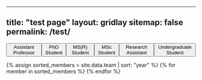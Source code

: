 <!-- ---
title: "test page"
layout: gridlay
sitemap: false
permalink: /test/
---



# Group Members

<ul style="display: flex;list-style-type: none; padding:">
  <li><button>Assistant Professor</button></li>
  <li><button>Phd Student</button></li>
  <li><button>MS(R) Student</button></li>
  <li><button>MSc Student</button></li>
  <li><button>Research Assistant</button></li>
  <li><button>Undergraduate Student</button></li>
</ul>

{% assign ap_members = '' | split: '' %}
{% assign us_members = '' | split: '' %}
{% assign msr_members = '' | split: '' %}
{% assign phd_members = '' | split: '' %}
{% assign ra_members = '' | split: '' %}
{% assign int_members = '' | split: '' %}
{% assign oth_members = '' | split: '' %}

{% assign sorted_members = site.data.team | sort: "year" %}

{% for member in sorted_members %}
{% if member.position == 'Assistant Professor' %}
{% assign ap_members = ap_members | push: member %}
{% elsif member.position == 'Undergraduate student' %}
{% assign us_members = us_members | push: member %}
{% elsif member.position == 'MS(R) student' %}
{% assign msr_members = msr_members | push: member %}
{% elsif member.position == 'PhD student' %}
{% assign phd_members = phd_members | push: member %}
{% elsif member.position == 'Research Assistant' %}
{% assign ra_members = ra_members | push: member %}
{% elsif member.position == 'Intern' %}
{% assign int_members = int_members | push: member %}
{% else %}
{% assign oth_members = oth_members | push: member %}
{% endif %}
{% endfor %}

{% assign sorted_members = '' | split: '' | concat: ap_members | concat: phd_members | concat: msr_members | concat: ra_members | concat: us_members | concat: int_members | concat: oth_members %}


{% assign number_printed = 0 %}
{% for member in sorted_members %}
{% if member.display == 1 and member.alumni == 0 %}

{% assign even_odd = number_printed | modulo: 2 %}

{% if even_odd == 0 %}
<div class="row">
{% endif %}

<div class="col-sm-6 clearfix">
  <img src="{{ member.image }}" class="img-responsive" width="35%" style="float: left" />
  <h4>{{ member.name }}</h4>
  <i>{{ member.position }}, {{ member.affiliation }} <br>email: {{ member.email }}</i>
  <ul style="overflow: hidden">

  {% if member.bio1 != "" %}
    <li> {{ member.bio1 }} </li>
  {% endif %}
  {% if member.bio2 != "" %}
    <li> {{ member.bio2 }} </li>
  {% endif %}
  {% if member.bio3 != "" %}
    <li> {{ member.bio3 }} </li>
  {% endif %}
  {% if member.bio4 != "" %}
    <li> {{ member.bio4 }} </li>
  {% endif %}

  </ul>
</div>

{% assign number_printed = number_printed | plus: 1 %}

{% if even_odd == 1 %}
</div>
{% endif %}
{% endif %}
{% endfor %}

{% assign even_odd = number_printed | modulo: 2 %}
{% if even_odd == 1 %}
</div>
{% endif %}

## Alumni

{% for member in sorted_members %}
{% if member.display == 1 and member.alumni == 1 %}

<div class="col-sm-12 clearfix">
  <img src="{{ member.image }}" class="img-thumbnail" width="100px" style="float: left" />
  <h4>{{ member.name }}</h4>
  <i>{{ member.position }}, {{ member.affiliation }} ({{ member.year }}) <br>email: {{ member.email }}</i>
  <h5>{{ member.alumni_current }}</h5>
</div>


{% endif %}
{% endfor %}

<script>
  console.log('Hello World')

</script> -->

---
title: "test page"
layout: gridlay
sitemap: false
permalink: /test/
---

<!-- Group Members Filter -->
<ul id="filter-options" style="display: flex; list-style-type: none; padding: 0;">
  <li><button class="filter-button" data-position="Assistant Professor">Assistant Professor</button></li>
  <li><button class="filter-button" data-position="PhD student">PhD Student</button></li>
  <li><button class="filter-button" data-position="MS(R) student">MS(R) Student</button></li>
  <li><button class="filter-button" data-position="MSc student">MSc Student</button></li>
  <li><button class="filter-button" data-position="Research Assistant">Research Assistant</button></li>
  <li><button class="filter-button" data-position="Undergraduate student">Undergraduate Student</button></li>
</ul>

<!-- Group Members Section -->
<div id="group-members">
  {% assign sorted_members = site.data.team | sort: "year" %}
  {% for member in sorted_members %}
    <div class="member" data-position="{{ member.position }}" style="display: none;">
      <div class="col-sm-6 clearfix">
        <img src="{{ member.image }}" class="img-responsive" width="35%" style="float: left;" />
        <h4>{{ member.name }}</h4>
        <i>{{ member.position }}, {{ member.affiliation }} <br>email: {{ member.email }}</i>
        <ul style="overflow: hidden;">
          {% if member.bio1 != "" %}<li>{{ member.bio1 }}</li>{% endif %}
          {% if member.bio2 != "" %}<li>{{ member.bio2 }}</li>{% endif %}
          {% if member.bio3 != "" %}<li>{{ member.bio3 }}</li>{% endif %}
          {% if member.bio4 != "" %}<li>{{ member.bio4 }}</li>{% endif %}
        </ul>
      </div>
    </div>
  {% endfor %}
</div>

<!-- JavaScript for Filtering -->
<script>
  // Function to filter members based on selected positions
  function filterMembers() {
    // Get all filter buttons
    var filterButtons = document.querySelectorAll('.filter-button');
    
    // Get all member elements
    var members = document.querySelectorAll('.member');
    
    // Iterate through each member element
    members.forEach(function(member) {
      // Hide all members
      member.style.display = 'none';
      
      // Get the position of the member
      var position = member.dataset.position;
      
      // Check if any filter button for this position is selected
      var showMember = Array.from(filterButtons).some(function(button) {
        return button.classList.contains('selected') && button.dataset.position === position;
      });
      
      // If a filter button is selected for this position or no filters are selected, show the member
      if (showMember) {
        member.style.display = 'block';
      }
    });
  }
  
  // Add event listeners to filter buttons
  document.querySelectorAll('.filter-button').forEach(function(button) {
    button.addEventListener('click', function() {
      // Toggle the 'selected' class to indicate whether the button is selected or not
      this.classList.toggle('selected');
      // Call the filterMembers function to update the display based on selected filters
      filterMembers();
    });
  });
</script>
